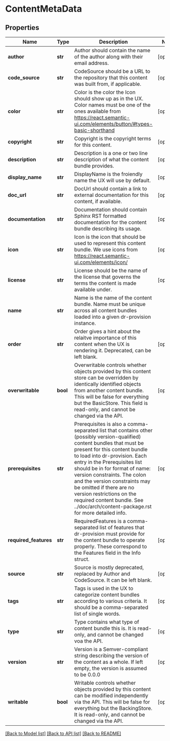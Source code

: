# ContentMetaData

## Properties
Name | Type | Description | Notes
------------ | ------------- | ------------- | -------------
**author** | **str** | Author should contain the name of the author along with their email address. | [optional] 
**code_source** | **str** | CodeSource should be a URL to the repository that this content was built from, if applicable. | [optional] 
**color** | **str** | Color is the color the Icon should show up as in the UX.  Color names must be one of the ones available from https://react.semantic-ui.com/elements/button/#types-basic-shorthand | [optional] 
**copyright** | **str** | Copyright is the copyright terms for this content. | [optional] 
**description** | **str** | Description is a one or two line description of what the content bundle provides. | [optional] 
**display_name** | **str** | DisplayName is the froiendly name the UX will use by default. | [optional] 
**doc_url** | **str** | DocUrl should contain a link to external documentation for this content, if available. | [optional] 
**documentation** | **str** | Documentation should contain Sphinx RST formatted documentation for the content bundle describing its usage. | [optional] 
**icon** | **str** | Icon is the icon that should be used to represent this content bundle. We use icons from https://react.semantic-ui.com/elements/icon/ | [optional] 
**license** | **str** | License should be the name of the license that governs the terms the content is made available under. | [optional] 
**name** | **str** | Name is the name of the content bundle.  Name must be unique across all content bundles loaded into a given dr-provision instance. | 
**order** | **str** | Order gives a hint about the relaitve importance of this content when the UX is rendering it.  Deprecated, can be left blank. | [optional] 
**overwritable** | **bool** | Overwritable controls whether objects provided by this content store can be overridden by identically identified objects from another content bundle.  This will be false for everything but the BasicStore. This field is read-only, and cannot be changed via the API. | [optional] 
**prerequisites** | **str** | Prerequisites is also a comma-separated list that contains other (possibly version-qualified) content bundles that must be present for this content bundle to load into dr-provision.  Each entry in the Prerequisites list should be in for format of name: version constraints.  The colon and the version constraints may be omitted if there are no version restrictions on the required content bundle.  See ../doc/arch/content-package.rst for more detailed info. | [optional] 
**required_features** | **str** | RequiredFeatures is a comma-separated list of features that dr-provision must provide for the content bundle to operate properly. These correspond to the Features field in the Info struct. | [optional] 
**source** | **str** | Source is mostly deprecated, replaced by Author and CodeSource. It can be left blank. | [optional] 
**tags** | **str** | Tags is used in the UX to categorize content bundles according to various criteria.  It should be a comma-separated list of single words. | [optional] 
**type** | **str** | Type contains what type of content bundle this is.  It is read-only, and cannot be changed voa the API. | [optional] 
**version** | **str** | Version is a Semver-compliant string describing the version of the content as a whole.  If left empty, the version is assumed to be 0.0.0 | [optional] 
**writable** | **bool** | Writable controls whether objects provided by this content can be modified independently via the API. This will be false for everything but the BackingStore.  It is read-only, and cannot be changed via the API. | [optional] 

[[Back to Model list]](../README.md#documentation-for-models) [[Back to API list]](../README.md#documentation-for-api-endpoints) [[Back to README]](../README.md)


